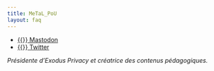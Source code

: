 ```yaml
---
title: MeTaL_PoU
layout: faq
---
```

* [{{<fa fa-mastodon>}} Mastodon]("https://mastodon.opportunis.me/@MeTaL_PoU")
* [{{<fa fa-twitter>}} Twitter](https://twitter.com/metal_pou")

*Présidente d’Exodus Privacy et créatrice des contenus pédagogiques.*
